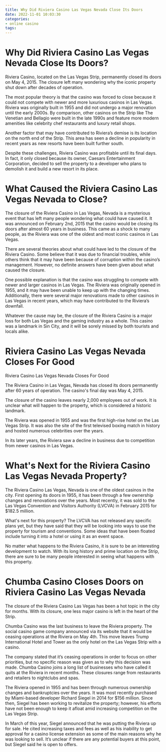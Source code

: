 ```yaml
---
title: Why Did Riviera Casino Las Vegas Nevada Close Its Doors
date: 2022-11-01 10:03:30
categories:
- online casino
tags:
---
```



#  Why Did Riviera Casino Las Vegas Nevada Close Its Doors?

Riviera Casino, located on the Las Vegas Strip, permanently closed its doors on May 4, 2015. The closure left many wondering why the iconic property shut down after decades of operation.

The most popular theory is that the casino was forced to close because it could not compete with newer and more luxurious casinos in Las Vegas. Riviera was originally built in 1955 and did not undergo a major renovation until the early 2000s. By comparison, other casinos on the Strip like The Venetian and Bellagio were built in the late 1990s and feature more modern amenities like celebrity chef restaurants and luxury retail shops.

Another factor that may have contributed to Riviera’s demise is its location on the north end of the Strip. This area has seen a decline in popularity in recent years as new resorts have been built further south.

Despite these challenges, Riviera Casino was profitable until its final days. In fact, it only closed because its owner, Caesars Entertainment Corporation, decided to sell the property to a developer who plans to demolish it and build a new resort in its place.

#  What Caused the Riviera Casino Las Vegas Nevada to Close?

The closure of the Riviera Casino in Las Vegas, Nevada is a mysterious event that has left many people wondering what could have caused it. It was announced on February 2nd, 2015 that the casino would be closing its doors after almost 60 years in business. This came as a shock to many people, as the Riviera was one of the oldest and most iconic casinos in Las Vegas.

There are several theories about what could have led to the closure of the Riviera Casino. Some believe that it was due to financial troubles, while others think that it may have been because of corruption within the casino’s management. However, no definite answers have been given about what caused the closure.

One possible explanation is that the casino was struggling to compete with newer and larger casinos in Las Vegas. The Riviera was originally opened in 1955, and it may have been unable to keep up with the changing times. Additionally, there were several major renovations made to other casinos in Las Vegas in recent years, which may have contributed to the Riviera’s downfall.

Whatever the cause may be, the closure of the Riviera Casino is a major loss for both Las Vegas and the gaming industry as a whole. This casino was a landmark in Sin City, and it will be sorely missed by both tourists and locals alike.

#  Riviera Casino Las Vegas Nevada Closes For Good

Riviera Casino Las Vegas Nevada Closes For Good

The Riviera Casino in Las Vegas, Nevada has closed its doors permanently after 60 years of operation. The casino's final day was May 4, 2015.

The closure of the casino leaves nearly 2,000 employees out of work. It is unclear what will happen to the property, which is considered a historic landmark.

The Riviera was opened in 1955 and was the first high-rise hotel on the Las Vegas Strip. It was also the site of the first televised boxing match in history and hosted numerous celebrities over the years.

In its later years, the Riviera saw a decline in business due to competition from newer casinos in Las Vegas.

#  What's Next for the Riviera Casino Las Vegas Nevada Property?

The Riviera Casino Las Vegas, Nevada is one of the oldest casinos in the city. First opening its doors in 1955, it has been through a few ownership changes and renovations over the years. Most recently, it was sold to the Las Vegas Convention and Visitors Authority (LVCVA) in February 2015 for $182.5 million.

What's next for this property? The LVCVA has not released any specific plans yet, but they have said that they will be looking into ways to use the property for tourism and conventions. Some ideas that have been floated include turning it into a hotel or using it as an event space.

No matter what happens to the Riviera Casino, it is sure to be an interesting development to watch. With its long history and prime location on the Strip, there are sure to be many people interested in seeing what happens with this property.

#  Chumba Casino Closes Doors on Riviera Casino Las Vegas Nevada

The closure of the Riviera Casino Las Vegas has been a hot topic in the city for months. With its closure, one less major casino is left in the heart of the Strip.

Chumba Casino was the last business to leave the Riviera property. The social casino game company announced via its website that it would be ceasing operations at the Riviera on May 4th. This move leaves Trump International Hotel and Tower as the only hotel on the Las Vegas Strip with a casino.

The company stated that it’s ceasing operations in order to focus on other priorities, but no specific reason was given as to why this decision was made. Chumba Casino joins a long list of businesses who have called it quits at the Riviera in recent months. These closures range from restaurants and retailers to nightclubs and spas.

The Riviera opened in 1955 and has been through numerous ownership changes and bankruptcies over the years. It was most recently purchased by Miami-based developer Richard Siegel in 2014 for $156 million. Since then, Siegel has been working to revitalize the property; however, his efforts have not been enough to keep it afloat amid increasing competition on the Las Vegas Strip.

In March of this year, Siegel announced that he was putting the Riviera up for sale. He cited increasing taxes and fees as well as his inability to get approval for a casino license extension as some of the main reasons why he was looking to sell. It’s unclear if there are any potential buyers at this point, but Siegel said he is open to offers.